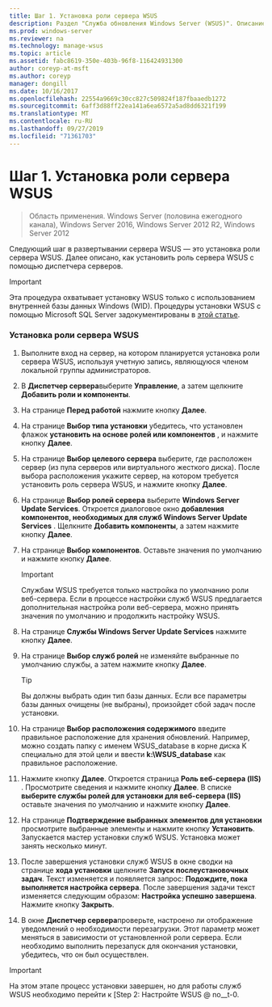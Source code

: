 ```yaml
---
title: Шаг 1. Установка роли сервера WSUS
description: Раздел "Служба обновления Windows Server (WSUS)". Описание установки роли сервера с помощью диспетчер сервера
ms.prod: windows-server
ms.reviewer: na
ms.technology: manage-wsus
ms.topic: article
ms.assetid: fabc8619-350e-403b-96f8-116424931300
author: coreyp-at-msft
ms.author: coreyp
manager: dongill
ms.date: 10/16/2017
ms.openlocfilehash: 22554a9669c30cc827c509824f187fbaaedb1272
ms.sourcegitcommit: 6aff3d88ff22ea141a6ea6572a5ad8dd6321f199
ms.translationtype: MT
ms.contentlocale: ru-RU
ms.lasthandoff: 09/27/2019
ms.locfileid: "71361703"
---
```

# <a name="step-1-install-the-wsus-server-role"></a>Шаг 1. Установка роли сервера WSUS

>Область применения. Windows Server (половина ежегодного канала), Windows Server 2016, Windows Server 2012 R2, Windows Server 2012

Следующий шаг в развертывании сервера WSUS — это установка роли сервера WSUS. Далее описано, как установить роль сервера WSUS с помощью диспетчера серверов.

> [!IMPORTANT]
> Эта процедура охватывает установку WSUS только с использованием внутренней базы данных Windows (WID). Процедуры установки WSUS с помощью Microsoft SQL Server задокументированы в [этой статье](https://social.technet.microsoft.com/wiki/contents/articles/10020.installing-wsus-server-role-on-windows-server-2012-with-microsoft-sql-database.aspx).

### <a name="to-install-the-wsus-server-role"></a>Установка роли сервера WSUS

1.  Выполните вход на сервер, на котором планируется установка роли сервера WSUS, используя учетную запись, являющуюся членом локальной группы администраторов.

2.  В **Диспетчер сервера**выберите **Управление**, а затем щелкните **Добавить роли и компоненты**.

3.  На странице **Перед работой** нажмите кнопку **Далее**.

4.  На странице **Выбор типа установки** убедитесь, что установлен флажок **установить на основе ролей или компонентов** , и нажмите кнопку **Далее**.

5.  На странице **Выбор целевого сервера** выберите, где расположен сервер (из пула серверов или виртуального жесткого диска). После выбора расположения укажите сервер, на котором требуется установить роль сервера WSUS, и нажмите кнопку **Далее**.

6.  На странице **Выбор ролей сервера** выберите **Windows Server Update Services**.  Откроется диалоговое окно **добавления компонентов, необходимых для служб Windows Server Update Services** . Щелкните **Добавить компоненты**, а затем нажмите кнопку **Далее**.

7.  На странице **Выбор компонентов**. Оставьте значения по умолчанию и нажмите кнопку **Далее**.

    > [!IMPORTANT]
    > Службам WSUS требуется только настройка по умолчанию роли веб-сервера. Если в процессе настройки служб WSUS предлагается дополнительная настройка роли веб-сервера, можно принять значения по умолчанию и продолжить настройку WSUS.

8.  На странице **Службы Windows Server Update Services** нажмите кнопку **Далее**.

9. На странице **Выбор служб ролей** не изменяйте выбранные по умолчанию службы, а затем нажмите кнопку **Далее**.

    > [!TIP]
    > Вы должны выбрать один тип базы данных. Если все параметры базы данных очищены (не выбраны), произойдет сбой задач после установки.

10. На странице **Выбор расположения содержимого** введите правильное расположение для хранения обновлений. Например, можно создать папку с именем WSUS_database в корне диска K специально для этой цели и ввести **k:\WSUS_database** как правильное расположение.

11. Нажмите кнопку **Далее**. Откроется страница **Роль веб-сервера (IIS)** . Просмотрите сведения и нажмите кнопку **Далее**. В списке **выберите службы ролей для установки для веб-сервера (IIS)** оставьте значения по умолчанию и нажмите кнопку **Далее**.

12. На странице **Подтверждение выбранных элементов для установки** просмотрите выбранные элементы и нажмите кнопку **Установить**. Запускается мастер установки служб WSUS. Установка может занять несколько минут.

13. После завершения установки служб WSUS в окне сводки на странице **хода установки** щелкните **Запуск послеустановочных задач**. Текст изменяется и появляется запрос: **Подождите, пока выполняется настройка сервера**. После завершения задачи текст изменяется следующим образом: **Настройка успешно завершена**. Нажмите кнопку **Закрыть**.

14. В окне **Диспетчер сервера**проверьте, настроено ли отображение уведомлений о необходимости перезагрузки. Этот параметр может меняться в зависимости от установленной роли сервера. Если необходимо выполнить перезапуск для окончания установки, убедитесь, что он был осуществлен.

> [!IMPORTANT]
> На этом этапе процесс установки завершен, но для работы служб WSUS необходимо перейти к [Step 2: Настройте WSUS @ no__t-0.

